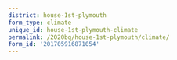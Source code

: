 ```yaml
---
district: house-1st-plymouth
form_type: climate
unique_id: house-1st-plymouth-climate
permalink: /2020bq/house-1st-plymouth/climate/
form_id: '201705916871054'
---
```

